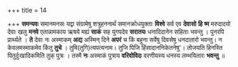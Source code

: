 +++
title = 14

+++
**समन्यवः** समानमनसः यद्वा संग्रामेषु शत्रुहननार्थं समानक्रोधयुक्ताः **विश्वे** सर्व एव **देवासो** **हि** **ष्म** मरुदादयो देवाः खलु **मनवे** एतान्नामकाय ऋषये मह्यं **साकं** सह युगपदेव **सरातयः** धनादिदानेन सहिताः भवन्तु । पुनरपि प्रार्थ्यते । **ते** देवाः नः अस्माकम् **अद्य** अस्मिन् दिने **अपरं** च किं बहुना सर्वेषु दिवसेषु धनदातारो भवन्तु। न केवलमस्माकमेव किंतु  **तुचे** । तुमि(तुगि)त्यपत्यनाम। तुजि पिजि हिंसादाननिकेतनेषु'। तोजयति हिनस्ति पितुर्दुःखादिकमिति तुक् पुत्रः । तस्मै **नः** अस्माकं पुत्राय **वरिवोविदः** वरणीयस्य धनस्य लम्भयितारः **भवन्तु** ॥